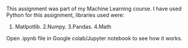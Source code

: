 This assignment was part of my Machine Learning course. I have used Python for this assignment, libraries used were:
1. Matlpotlib.
2.Numpy.
3.Pandas.
4.Math

Open .ipynb file in Google colab/Jupyter notebook to see how it works.
